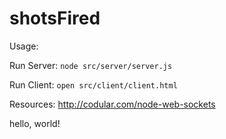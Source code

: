 # shotsFired
Usage:

Run Server: 
```node src/server/server.js```

Run Client:
```open src/client/client.html```

Resources:
http://codular.com/node-web-sockets

hello, world!
